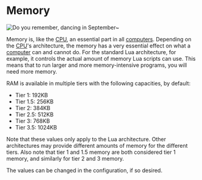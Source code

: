 # Memory

![Do you remember, dancing in September~](oredict:oc:ram1)

Memory is, like the [CPU](cpu1.md), an essential part in all [computers](../general/computer.md). Depending on the [CPU](cpu1.md)'s architecture, the memory has a very essential effect on what a [computer](../general/computer.md) can and cannot do. For the standard Lua architecture, for example, it controls the actual amount of memory Lua scripts can use. This means that to run larger and more memory-intensive programs, you will need more memory.

RAM is available in multiple tiers with the following capacities, by default:
- Tier 1: 192KB
- Tier 1.5: 256KB 
- Tier 2: 384KB
- Tier 2.5: 512KB
- Tier 3: 768KB
- Tier 3.5: 1024KB

Note that these values only apply to the Lua architecture. Other architectures may provide different amounts of memory for the different tiers. Also note that tier 1 and 1.5 memory are both considered tier 1 memory, and similarly for tier 2 and 3 memory. 

The values can be changed in the configuration, if so desired.
